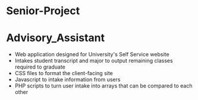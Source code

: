 # Senior-Project
# Advisory_Assistant
* Web application designed for University's Self Service website
* Intakes student transcript and major to output remaining classes required to graduate
* CSS files to format the client-facing site
* Javascript to intake information from users
* PHP scripts to turn user intake into arrays that can be compared to each other
